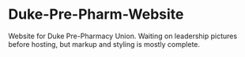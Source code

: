 # Duke-Pre-Pharm-Website

Website for Duke Pre-Pharmacy Union. Waiting on leadership pictures before hosting, but markup and styling is mostly complete.
